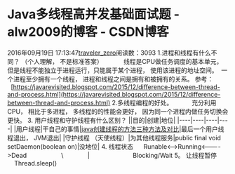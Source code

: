 # Java多线程高并发基础面试题 - alw2009的博客 - CSDN博客
2016年09月19日 17:13:47[traveler_zero](https://me.csdn.net/alw2009)阅读数：3093
1.进程和线程有什么不同？ （个人理解， 不是标准答案）
           线程是CPU做任务调度的基本单元， 但是线程不能独立于进程运行，只能属于某个进程， 使用该进程的地址空间。
 一个进程至少拥有一个线程， 进程和线程之间是拥有和被拥有的关系。
参考：    [https://javarevisited.blogspot.com/2015/12/difference-between-thread-and-process.html](https://javarevisited.blogspot.com/2015/12/difference-between-thread-and-process.html)
2.多线程编程的好处。
          充分利用CPU， 相比于多进程， 多线程的的性能会更好， 因为同一个进程内做任务切换会更快。
3. 用户线程和守护线程有什么区别？
||目的|创建|地位|
|----|----|----|----|
|用户线程|干自己的事情|[java创建线程的方法三种方法及对比](http://blog.csdn.net/longshengguoji/article/details/41126119)|最后一个用户线程退出， JVM退出|
|守护线程			（天使线程）|为其他线程服务|public final void setDaemon(boolean on)|没地位|
4. 线程状态
     Runable<-->Running<---->Dead
                   \              |
                        Blocking/Wait
5。 让线程暂停
          Thread.sleep()
